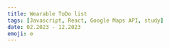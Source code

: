 ```yaml
---
title: Wearable ToDo list
tags: [Javascript, React, Google Maps API, study]
date: 02.2023 - 12.2023
emoji: ⚙️
---
```

